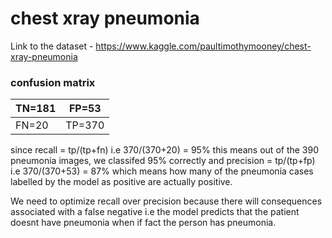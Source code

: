 # chest xray pneumonia

Link to the dataset -  https://www.kaggle.com/paultimothymooney/chest-xray-pneumonia

### confusion matrix
|TN=181|FP=53|
|---|--|       
|FN=20|TP=370|

since recall = tp/(tp+fn) i.e 370/(370+20) = 95% this means out of the 390 pneumonia images, we classifed 95% correctly
and precision =  tp/(tp+fp) i.e 370/(370+53) = 87% which means how many of the pneumonia cases labelled by the model as positive are actually positive.

We need to optimize recall over precision because there will consequences associated with a false negative i.e the model predicts that the patient doesnt have pneumonia when if fact the person has pneumonia.
